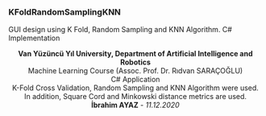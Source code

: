 <h3>KFoldRandomSamplingKNN</h3>
<p>GUI design using K Fold, Random Sampling and KNN Algorithm. C# Implementation</p>
<div style="text-align:center;">
<b>Van Yüzüncü Yıl University, Department of Artificial Intelligence and Robotics</b><br/>
Machine Learning Course (Assoc. Prof. Dr. Rıdvan SARAÇOĞLU)<br/>
C# Application<br/>
K-Fold Cross Validation, Random Sampling and KNN Algorithm were used. In addition, Square Cord and Minkowski distance metrics are used.<br/>
<b>İbrahim AYAZ</b> - <i>11.12.2020</i>
</div>


